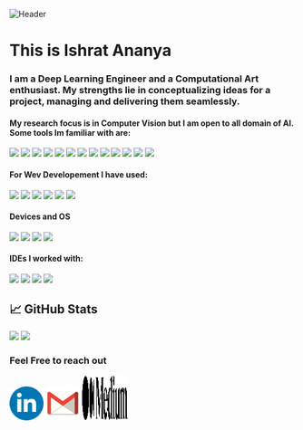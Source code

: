 ![Header](https://raw.githubusercontent.com/coreprinciple97/coreprinciple97/master/header.gif)

# This is Ishrat Ananya
### I am a Deep Learning Engineer and a Computational Art enthusiast. My strengths lie in conceptualizing ideas for a project, managing and delivering them seamlessly.

#### My research focus is in Computer Vision but I am open to all domain of AI. Some tools Im familiar with are:
<p>
<img src="https://img.shields.io/badge/PyTorch-EE4C2C?style=for-the-badge&logo=pytorch&logoColor=white" />
<img src="https://img.shields.io/badge/TensorFlow-FF6F00?style=for-the-badge&logo=tensorflow&logoColor=white" />
<img src="https://img.shields.io/badge/Keras-FF0000?style=for-the-badge&logo=keras&logoColor=white" />
<img src="https://img.shields.io/badge/microsoft%20azure-0089D6?style=for-the-badge&logo=microsoft-azure&logoColor=white" />
<img src="https://img.shields.io/badge/Pandas-2C2D72?style=for-the-badge&logo=pandas&logoColor=white" />
<img src="https://img.shields.io/badge/OpenCV-27338e?style=for-the-badge&logo=OpenCV&logoColor=white" />
<img src="https://img.shields.io/badge/Numpy-777BB4?style=for-the-badge&logo=numpy&logoColor=white" />
<img src="https://img.shields.io/badge/TensorRT-1ED43C?style=for-the-badge&logo=Derivative&logoColor=white"/>
<img src="https://img.shields.io/badge/ONNX-6d6e70?style=for-the-badge&logo=Derivative&logoColor=white"/>
<img src="https://img.shields.io/badge/Librosa-d11baa?style=for-the-badge&logo=Derivative&logoColor=white"/>
<img src="https://img.shields.io/badge/NCNN-cfc513?style=for-the-badge&logo=Derivative&logoColor=white"/>
<img src="https://img.shields.io/badge/TouchDesigner-607341?style=for-the-badge&logo=Derivative&logoColor=black"/>
<img src="https://img.shields.io/badge/AWS-FF9900?style=for-the-badge&logo=Derivative&logoColor=black"/>
</p>

####  For Wev Developement I have used:
<p>
<img src="https://img.shields.io/badge/Django-092E20?style=for-the-badge&logo=django&logoColor=green"/>
<img src="https://img.shields.io/badge/Flask-000000?style=for-the-badge&logo=flask&logoColor=white"/>
<img src="https://img.shields.io/badge/Nginx-009639?style=for-the-badge&logo=nginx&logoColor=white"/>
<img src="https://img.shields.io/badge/Docker-2CA5E0?style=for-the-badge&logo=docker&logoColor=white"/>
<img src="https://img.shields.io/badge/Canva-%2300C4CC.svg?&style=for-the-badge&logo=Canva&logoColor=white"/>
<img src="https://img.shields.io/badge/MySQL-005C84?style=for-the-badge&logo=mysql&logoColor=white"/>
</p>

####  Devices and OS
<p>
<img src="https://img.shields.io/badge/Windows-0078D6?style=for-the-badge&logo=windows&logoColor=white"/>
<img src="https://img.shields.io/badge/Ubuntu-E95420?style=for-the-badge&logo=ubuntu&logoColor=white"/>
<img src="https://img.shields.io/badge/Raspberry%20Pi-A22846?style=for-the-badge&logo=Raspberry%20Pi&logoColor=white"/>
<img src="https://img.shields.io/badge/Jetson Nano-1FB638?style=for-the-badge&logo=Derivative&logoColor=6d6e70"/>
</p>

####  IDEs I worked with:
<p>
<img src="https://img.shields.io/badge/Colab-F9AB00?style=for-the-badge&logo=googlecolab&color=525252"/>
<img src="https://img.shields.io/badge/conda-342B029.svg?&style=for-the-badge&logo=anaconda&logoColor=white"/>
<img src="https://img.shields.io/badge/Visual_Studio_Code-0078D4?style=for-the-badge&logo=visual%20studio%20code&logoColor=white"/>
<img src="https://img.shields.io/badge/PyCharm-000000.svg?&style=for-the-badge&logo=PyCharm&logoColor=white"/>
</P>


## &#x1f4c8; GitHub Stats
<p>
<img src="https://github-profile-summary-cards.vercel.app/api/cards/profile-details?username=coreprinciple6&theme=vue" width="400"/>
<img src="https://github-readme-stats.vercel.app/api/top-langs/?username=coreprinciple6&theme=vue&layout=compact" width="350" />
</p>

###  Feel Free to reach out
<p>
<a target="_blank" href="https://www.linkedin.com/in/ishrat-jahan-ananya/"><img src="https://raw.githubusercontent.com/shahbajjamil/Social-Meadia-Icons/master/Icons-logos/linkedin-circle.png" width="60" height="60"></img></a> 
<a target="_blank" href="mailto:nahajtarshi@gmail.com"><img src="https://raw.githubusercontent.com/shahbajjamil/Social-Meadia-Icons/master/Icons-logos/gmail.png" width="60" height="60"></img></a> 				
<a target="_blank" href="https://medium.com/@coreprinciple"><img src="https://raw.githubusercontent.com/Medium/medium-logos/cd9acd1fff7e3c902b559de6c808c4a491f2d160/01_Logo/01_Black/SVG/Medium-Logo-Black-RGB.svg" width="80" height="80"></img></a>
</p>

